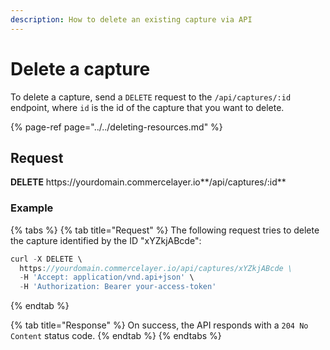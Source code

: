 ```yaml
---
description: How to delete an existing capture via API
---
```


# Delete a capture

To delete a capture, send a `DELETE` request to the `/api/captures/:id` endpoint, where `id` is the id of the capture that you want to delete.

{% page-ref page="../../deleting-resources.md" %}

## Request

**DELETE** https://<i></i>yourdomain.commercelayer.io**/api/captures/:id**

### Example

{% tabs %}
{% tab title="Request" %}
The following request tries to delete the capture identified by the ID "xYZkjABcde":

```javascript
curl -X DELETE \
  https://yourdomain.commercelayer.io/api/captures/xYZkjABcde \
  -H 'Accept: application/vnd.api+json' \
  -H 'Authorization: Bearer your-access-token'
```
{% endtab %}

{% tab title="Response" %}
On success, the API responds with a `204 No Content` status code.
{% endtab %}
{% endtabs %}

